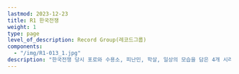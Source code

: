 ```yaml
---
lastmod: 2023-12-23
title: R1 한국전쟁
weight: 1
type: page
level_of_description: Record Group(레코드그룹)
components: 
  - "/img/R1-013_1.jpg"
description: "한국전쟁 당시 포로와 수용소, 피난민, 학살, 일상의 모습을 담은 4개 시리즈로 구성되어 있습니다."
---
```

